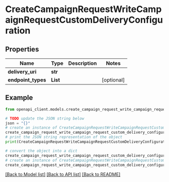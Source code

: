 # CreateCampaignRequestWriteCampaignRequestCustomDeliveryConfiguration


## Properties

Name | Type | Description | Notes
------------ | ------------- | ------------- | -------------
**delivery_uri** | **str** |  | 
**endpoint_types** | **List** |  | [optional] 

## Example

```python
from openapi_client.models.create_campaign_request_write_campaign_request_custom_delivery_configuration import CreateCampaignRequestWriteCampaignRequestCustomDeliveryConfiguration

# TODO update the JSON string below
json = "{}"
# create an instance of CreateCampaignRequestWriteCampaignRequestCustomDeliveryConfiguration from a JSON string
create_campaign_request_write_campaign_request_custom_delivery_configuration_instance = CreateCampaignRequestWriteCampaignRequestCustomDeliveryConfiguration.from_json(json)
# print the JSON string representation of the object
print(CreateCampaignRequestWriteCampaignRequestCustomDeliveryConfiguration.to_json())

# convert the object into a dict
create_campaign_request_write_campaign_request_custom_delivery_configuration_dict = create_campaign_request_write_campaign_request_custom_delivery_configuration_instance.to_dict()
# create an instance of CreateCampaignRequestWriteCampaignRequestCustomDeliveryConfiguration from a dict
create_campaign_request_write_campaign_request_custom_delivery_configuration_from_dict = CreateCampaignRequestWriteCampaignRequestCustomDeliveryConfiguration.from_dict(create_campaign_request_write_campaign_request_custom_delivery_configuration_dict)
```
[[Back to Model list]](../README.md#documentation-for-models) [[Back to API list]](../README.md#documentation-for-api-endpoints) [[Back to README]](../README.md)


